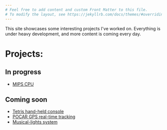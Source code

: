 ```yaml
---
# Feel free to add content and custom Front Matter to this file.
# To modify the layout, see https://jekyllrb.com/docs/themes/#overriding-theme-defaults
---
```

This site showcases some interesting projects I've worked on. Everything is under heavy development, and more content is coming every day.

# Projects:

## In progress
  * [MIPS CPU](/mips-cpu/index.html)
  
## Coming soon
  * [Tetris hand-held console](/tetris/index.html)
  * [POCAR GPS real-time tracking](/pocar/index.html)
  * [Musical-lights system](/musical-lights/index.html)

